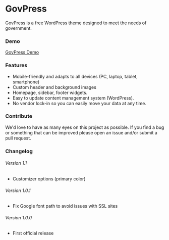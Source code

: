 # GovPress

GovPress is a free WordPress theme designed to meet the needs of government.

### Demo

[GovPress Demo](http://www.govpress.co)

### Features

* Mobile-friendly and adapts to all devices (PC, laptop, tablet, smartphone)
* Custom header and background images
* Homepage, sidebar, footer widgets.
* Easy to update content management system (WordPress).
* No vendor lock-in so you can easily move your data at any time.

### Contribute

We'd love to have as many eyes on this project as possible.  If you find a bug or something that can be improved please open an issue and/or submit a pull request.

### Changelog

###### Version 1.1

* Customizer options (primary color)

###### Version 1.0.1

* Fix Google font path to avoid issues with SSL sites

###### Version 1.0.0

* First official release

